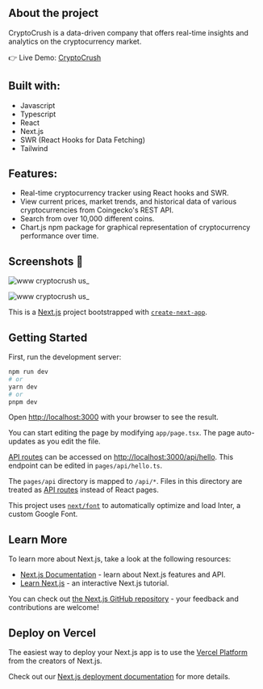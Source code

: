 ## About the project

CryptoCrush is a data-driven company that offers real-time insights and analytics on the cryptocurrency market.

:point_right: Live Demo: [CryptoCrush](https://cryptocrush-omega.vercel.app/)

## Built with:
- Javascript
- Typescript
- React 
- Next.js
- SWR (React Hooks for Data Fetching)
- Tailwind

## Features:
- Real-time cryptocurrency tracker using React hooks and SWR.
- View current prices, market trends, and historical data of various cryptocurrencies from Coingecko's REST API.
- Search from over 10,000 different coins.
- Chart.js npm package for graphical representation of cryptocurrency performance over time.

## Screenshots :camera_flash:
![www cryptocrush us_](https://github.com/wyatt-connolly/cryptocrush/assets/88942814/4796f343-2038-4764-a2b2-f9386bcc43fb)

![www cryptocrush us_](https://github.com/wyatt-connolly/cryptocrush/assets/88942814/98869312-6b86-4361-9d66-f3584cbdbab7)


This is a [Next.js](https://nextjs.org/) project bootstrapped with [`create-next-app`](https://github.com/vercel/next.js/tree/canary/packages/create-next-app).

## Getting Started

First, run the development server:

```bash
npm run dev
# or
yarn dev
# or
pnpm dev
```

Open [http://localhost:3000](http://localhost:3000) with your browser to see the result.

You can start editing the page by modifying `app/page.tsx`. The page auto-updates as you edit the file.

[API routes](https://nextjs.org/docs/api-routes/introduction) can be accessed on [http://localhost:3000/api/hello](http://localhost:3000/api/hello). This endpoint can be edited in `pages/api/hello.ts`.

The `pages/api` directory is mapped to `/api/*`. Files in this directory are treated as [API routes](https://nextjs.org/docs/api-routes/introduction) instead of React pages.

This project uses [`next/font`](https://nextjs.org/docs/basic-features/font-optimization) to automatically optimize and load Inter, a custom Google Font.

## Learn More

To learn more about Next.js, take a look at the following resources:

- [Next.js Documentation](https://nextjs.org/docs) - learn about Next.js features and API.
- [Learn Next.js](https://nextjs.org/learn) - an interactive Next.js tutorial.

You can check out [the Next.js GitHub repository](https://github.com/vercel/next.js/) - your feedback and contributions are welcome!

## Deploy on Vercel

The easiest way to deploy your Next.js app is to use the [Vercel Platform](https://vercel.com/new?utm_medium=default-template&filter=next.js&utm_source=create-next-app&utm_campaign=create-next-app-readme) from the creators of Next.js.

Check out our [Next.js deployment documentation](https://nextjs.org/docs/deployment) for more details.
